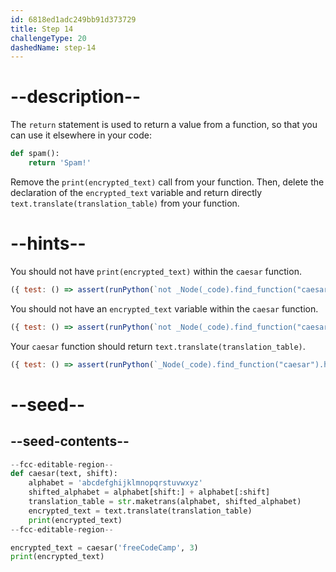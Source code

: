 ```yaml
---
id: 6818ed1adc249bb91d373729
title: Step 14
challengeType: 20
dashedName: step-14
---
```


# --description--

The `return` statement is used to return a value from a function, so that you can use it elsewhere in your code:

```py
def spam():
    return 'Spam!'
```

Remove the `print(encrypted_text)` call from your function. Then, delete the declaration of the `encrypted_text` variable and return directly `text.translate(translation_table)` from your function.

# --hints--

You should not have `print(encrypted_text)` within the `caesar` function.

```js
({ test: () => assert(runPython(`not _Node(_code).find_function("caesar").has_call("print(encrypted_text)")`)) })
```

You should not have an `encrypted_text` variable within the `caesar` function.

```js
({ test: () => assert(runPython(`not _Node(_code).find_function("caesar").has_variable("encrypted_text")`)) })
```

Your `caesar` function should return `text.translate(translation_table)`.

```js
({ test: () => assert(runPython(`_Node(_code).find_function("caesar").has_return("text.translate(translation_table)")`)) })
```

# --seed--

## --seed-contents--

```py
--fcc-editable-region--
def caesar(text, shift):
    alphabet = 'abcdefghijklmnopqrstuvwxyz'
    shifted_alphabet = alphabet[shift:] + alphabet[:shift]
    translation_table = str.maketrans(alphabet, shifted_alphabet)
    encrypted_text = text.translate(translation_table)
    print(encrypted_text)
--fcc-editable-region--

encrypted_text = caesar('freeCodeCamp', 3)
print(encrypted_text)

```

